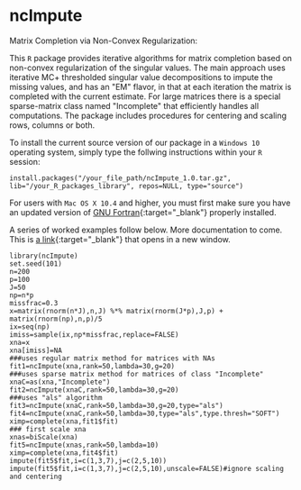 # ncImpute
Matrix Completion via Non-Convex Regularization:

This ```R``` package provides iterative algorithms for matrix completion based on non-convex regularization of the singular values. The main approach uses iterative MC+ thresholded singular value decompositions to impute the missing values, and has an "EM" flavor, in that at each iteration the matrix is completed with the current estimate. For large matrices there is a special sparse-matrix class named "Incomplete" that efficiently handles all computations. The package includes procedures for centering and scaling rows, columns or both.

To install the current source version of our package in a ```Windows 10``` operating system, simply type the follwing instructions within your ```R``` session:

```
install.packages("/your_file_path/ncImpute_1.0.tar.gz", lib="/your_R_packages_library", repos=NULL, type="source")
```

For users with ```Mac OS X 10.4``` and higher, you must first make sure you have an updated version of [GNU Fortran](https://cran.r-project.org/bin/macosx/tools/){:target="_blank"} properly installed.

A series of worked examples follow below. More documentation to come. This is [a link](http://example.com){:target="_blank"} that opens in a new window. <a href="http://example.com" target="_blank"></a>

```
library(ncImpute)
set.seed(101)
n=200
p=100
J=50
np=n*p
missfrac=0.3
x=matrix(rnorm(n*J),n,J) %*% matrix(rnorm(J*p),J,p) + matrix(rnorm(np),n,p)/5
ix=seq(np)
imiss=sample(ix,np*missfrac,replace=FALSE)
xna=x
xna[imiss]=NA
###uses regular matrix method for matrices with NAs
fit1=ncImpute(xna,rank=50,lambda=30,g=20)
###uses sparse matrix method for matrices of class "Incomplete"
xnaC=as(xna,"Incomplete")
fit2=ncImpute(xnaC,rank=50,lambda=30,g=20)
###uses "als" algorithm
fit3=ncImpute(xnaC,rank=50,lambda=30,g=20,type="als")
fit4=ncImpute(xnaC,rank=50,lambda=30,type="als",type.thresh="SOFT")
ximp=complete(xna,fit1$fit)
### first scale xna
xnas=biScale(xna)
fit5=ncImpute(xnas,rank=50,lambda=10)
ximp=complete(xna,fit4$fit)
impute(fit5$fit,i=c(1,3,7),j=c(2,5,10))
impute(fit5$fit,i=c(1,3,7),j=c(2,5,10),unscale=FALSE)#ignore scaling and centering
```

